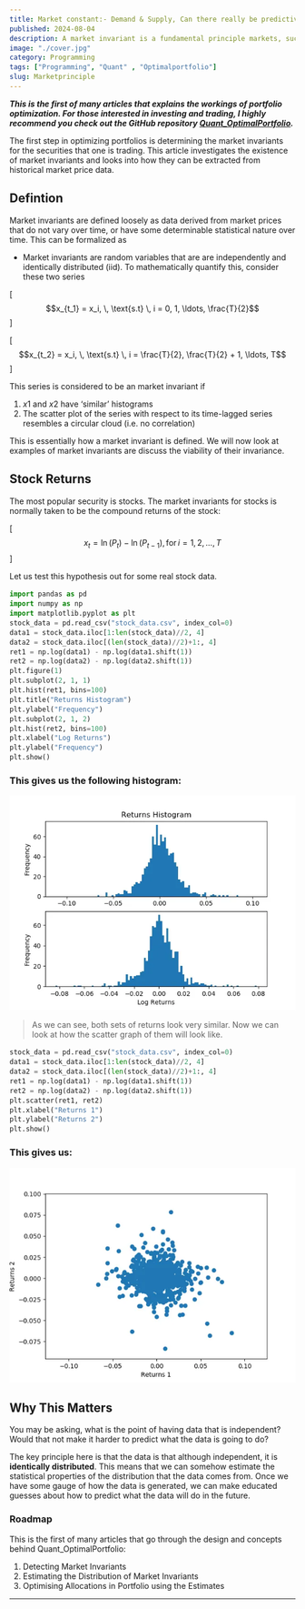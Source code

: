 ```yaml
---
title: Market constant:- Demand & Supply, Can there really be predictive power in market data?
published: 2024-08-04 
description: A market invariant is a fundamental principle markets, such as supply and demand dynamics or statistical price patterns. These invariants are essential for developing robust trading strategies.
image: "./cover.jpg"
category: Programming
tags: ["Programming", "Quant" , "Optimalportfolio"]
slug: Marketprinciple
---
```


***This is the first of many articles that explains the workings of portfolio optimization. For those interested in investing and trading, I highly recommend you check out the GitHub repository [Quant_OptimalPortfolio](https://github.com/Aditya-dom/Quant_OptimalPortfolio).***

The first step in optimizing portfolios is determining the market invariants for the securities that one is trading. This article investigates the existence of market invariants and looks into how they can be extracted from historical market price data.

## Defintion
Market invariants are defined loosely as data derived from market prices that do not vary over time, or have some determinable statistical nature over time. This can be formalized as

- Market invariants are random variables that are are independently and identically distributed (iid).
To mathematically quantify this, consider these two series

\[ $$x_{t_1} = x_i, \, \text{s.t} \, i = 0, 1, \ldots, \frac{T}{2}$$ \]

\[ $$x_{t_2} = x_i, \, \text{s.t} \, i = \frac{T}{2}, \frac{T}{2} + 1, \ldots, T$$ \]


This series is considered to be an market invariant if

1. $x1$ and $x2$ have ‘similar’ histograms
2. The scatter plot of the series with respect to its time-lagged series resembles a circular cloud (i.e. no correlation)

This is essentially how a market invariant is defined. We will now look at examples of market invariants are discuss the viability of their invariance.

## Stock Returns
The most popular security is stocks. The market invariants for stocks is normally taken to be the compound returns of the stock:

\[ $$x_t = \ln(P_t) - \ln(P_{t-1}), \, \text{for} \, i = 1, 2, \ldots, T$$ \]


Let us test this hypothesis out for some real stock data.
```python
import pandas as pd
import numpy as np
import matplotlib.pyplot as plt
stock_data = pd.read_csv("stock_data.csv", index_col=0)
data1 = stock_data.iloc[1:len(stock_data)//2, 4]
data2 = stock_data.iloc[(len(stock_data)//2)+1:, 4]
ret1 = np.log(data1) - np.log(data1.shift(1))
ret2 = np.log(data2) - np.log(data2.shift(1))
plt.figure(1)
plt.subplot(2, 1, 1)
plt.hist(ret1, bins=100)
plt.title("Returns Histogram")
plt.ylabel("Frequency")
plt.subplot(2, 1, 2)
plt.hist(ret2, bins=100)
plt.xlabel("Log Returns")
plt.ylabel("Frequency")
plt.show()
```

### This gives us the following histogram:

![](./histo.png)

>As we can see, both sets of returns look very similar. Now we can look at how the scatter graph of them will look like.

```python
stock_data = pd.read_csv("stock_data.csv", index_col=0)
data1 = stock_data.iloc[1:len(stock_data)//2, 4]
data2 = stock_data.iloc[(len(stock_data)//2)+1:, 4]
ret1 = np.log(data1) - np.log(data1.shift(1))
ret2 = np.log(data2) - np.log(data2.shift(1))
plt.scatter(ret1, ret2)
plt.xlabel("Returns 1")
plt.ylabel("Returns 2")
plt.show()
```

### This gives us:

![](./histo2.png)

## Why This Matters
You may be asking, what is the point of having data that is independent? Would that not make it harder to predict what the data is going to do?

The key principle here is that the data is that although independent, it is **identically distributed**. This means that we can somehow estimate the statistical properties of the distribution that the data comes from. Once we have some gauge of how the data is generated, we can make educated guesses about how to predict what the data will do in the future.

### Roadmap
This is the first of many articles that go through the design and concepts behind Quant_OptimalPortfolio:

1. Detecting Market Invariants
2. Estimating the Distribution of Market Invariants
3. Optimising Allocations in Portfolio using the Estimates
***
